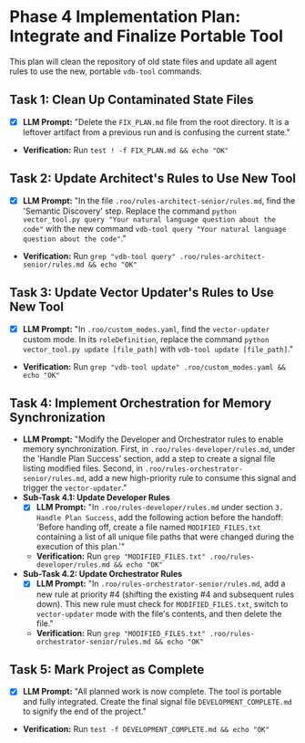 # Phase 4 Implementation Plan: Integrate and Finalize Portable Tool

This plan will clean the repository of old state files and update all agent rules to use the new, portable `vdb-tool` commands.

## Task 1: Clean Up Contaminated State Files
- [x] **LLM Prompt:** "Delete the `FIX_PLAN.md` file from the root directory. It is a leftover artifact from a previous run and is confusing the current state."
- **Verification:** Run `test ! -f FIX_PLAN.md && echo "OK"`

## Task 2: Update Architect's Rules to Use New Tool
- [x] **LLM Prompt:** "In the file `.roo/rules-architect-senior/rules.md`, find the 'Semantic Discovery' step. Replace the command `python vector_tool.py query "Your natural language question about the code"` with the new command `vdb-tool query "Your natural language question about the code"`."
- **Verification:** Run `grep "vdb-tool query" .roo/rules-architect-senior/rules.md && echo "OK"`

## Task 3: Update Vector Updater's Rules to Use New Tool
- [x] **LLM Prompt:** "In `.roo/custom_modes.yaml`, find the `vector-updater` custom mode. In its `roleDefinition`, replace the command `python vector_tool.py update [file_path]` with `vdb-tool update [file_path]`."
- **Verification:** Run `grep "vdb-tool update" .roo/custom_modes.yaml && echo "OK"`

## Task 4: Implement Orchestration for Memory Synchronization
- **LLM Prompt:** "Modify the Developer and Orchestrator rules to enable memory synchronization. First, in `.roo/rules-developer/rules.md`, under the 'Handle Plan Success' section, add a step to create a signal file listing modified files. Second, in `.roo/rules-orchestrator-senior/rules.md`, add a new high-priority rule to consume this signal and trigger the `vector-updater`."
- **Sub-Task 4.1: Update Developer Rules**
  - [x] **LLM Prompt:** "In `.roo/rules-developer/rules.md` under section `3. Handle Plan Success`, add the following action before the handoff: 'Before handing off, create a file named `MODIFIED_FILES.txt` containing a list of all unique file paths that were changed during the execution of this plan.'"
  - **Verification:** Run `grep "MODIFIED_FILES.txt" .roo/rules-developer/rules.md && echo "OK"`
- **Sub-Task 4.2: Update Orchestrator Rules**
  - [x] **LLM Prompt:** "In `.roo/rules-orchestrator-senior/rules.md`, add a new rule at priority #4 (shifting the existing #4 and subsequent rules down). This new rule must check for `MODIFIED_FILES.txt`, switch to `vector-updater` mode with the file's contents, and then delete the file."
  - **Verification:** Run `grep "MODIFIED_FILES.txt" .roo/rules-orchestrator-senior/rules.md && echo "OK"`

## Task 5: Mark Project as Complete
- [x] **LLM Prompt:** "All planned work is now complete. The tool is portable and fully integrated. Create the final signal file `DEVELOPMENT_COMPLETE.md` to signify the end of the project."
- **Verification:** Run `test -f DEVELOPMENT_COMPLETE.md && echo "OK"`